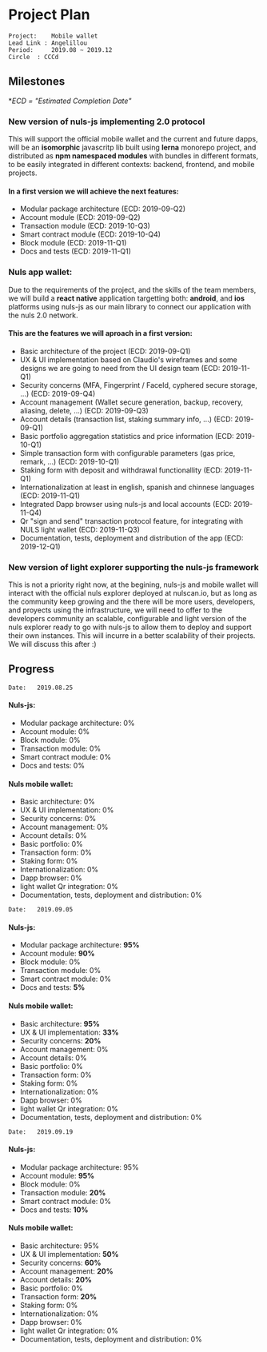 # Project Plan
```
Project:	Mobile wallet
Lead Link : Angelillou
Period: 	2019.08 ~ 2019.12
Circle	: CCCd
```
## Milestones

**ECD = "Estimated Completion Date"*

### New version of nuls-js implementing 2.0 protocol

  This will support the official mobile wallet and the current and future dapps, will be an __isomorphic__ javascritp lib built using __lerna__ monorepo project, and distributed as __npm namespaced modules__ with bundles in different formats, to be easily integrated in different contexts: backend, frontend, and mobile projects.

  #### In a first version we will achieve the next features:
  - Modular package architecture (ECD: 2019-09-Q2)
  - Account module (ECD: 2019-09-Q2)
  - Transaction module (ECD: 2019-10-Q3)
  - Smart contract module (ECD: 2019-10-Q4)
  - Block module (ECD: 2019-11-Q1)
  - Docs and tests (ECD: 2019-11-Q1)

### Nuls app wallet:

  Due to the requirements of the project, and the skills of the team members, we will build a __react native__ application targetting both: __android__, and __ios__ platforms using nuls-js as our main library to connect our application with the nuls 2.0 network.

  #### This are the features we will aproach in a first version:
  - Basic architecture of the project (ECD: 2019-09-Q1)
  - UX & UI implementation based on Claudio's wireframes and some designs we are going to need from the UI design team (ECD: 2019-11-Q1)
  - Security concerns (MFA, Fingerprint / FaceId, cyphered secure storage, ...) (ECD: 2019-09-Q4)
  - Account management (Wallet secure generation, backup, recovery, aliasing, delete, ...) (ECD: 2019-09-Q3)
  - Account details (transaction list, staking summary info, ...) (ECD: 2019-09-Q1)
  - Basic portfolio aggregation statistics and price information (ECD: 2019-10-Q1)
  - Simple transaction form with configurable parameters (gas price, remark, ...) (ECD: 2019-10-Q1)
  - Staking form with deposit and withdrawal functionallity (ECD: 2019-11-Q1)
  - Internationalization at least in english, spanish and chinnese languages (ECD: 2019-11-Q1)
  - Integrated Dapp browser using nuls-js and local accounts (ECD: 2019-11-Q4)
  - Qr "sign and send" transaction protocol feature, for integrating with NULS light wallet (ECD: 2019-11-Q3)
  - Documentation, tests, deployment and distribution of the app (ECD: 2019-12-Q1)

### New version of light explorer supporting the nuls-js framework

  This is not a priority right now, at the begining, nuls-js and mobile wallet will interact with the official nuls explorer deployed at nulscan.io, but as long as the community keep growing and the there will be more users, developers, and proyects using the infrastructure, we will need to offer to the developers community an scalable, configurable and light version of the nuls explorer ready to go with nuls-js to allow them to deploy and support their own instances. This will incurre in a better scalability of their projects.
  We will discuss this after :)

## Progress 

```
Date: 	2019.08.25
```

#### Nuls-js:

  - Modular package architecture: 0%
  - Account module: 0%
  - Block module: 0%
  - Transaction module: 0%
  - Smart contract module: 0%
  - Docs and tests: 0%

#### Nuls mobile wallet:

  - Basic architecture: 0%
  - UX & UI implementation: 0%
  - Security concerns: 0%
  - Account management: 0%
  - Account details: 0%
  - Basic portfolio: 0%
  - Transaction form: 0%
  - Staking form: 0%
  - Internationalization: 0%
  - Dapp browser: 0%
  - light wallet Qr integration: 0%
  - Documentation, tests, deployment and distribution: 0%



```
Date: 	2019.09.05
```

#### Nuls-js:

  - Modular package architecture: __95%__
  - Account module: __90%__
  - Block module: 0%
  - Transaction module: 0%
  - Smart contract module: 0%
  - Docs and tests: __5%__

#### Nuls mobile wallet:

  - Basic architecture: __95%__
  - UX & UI implementation: __33%__
  - Security concerns: __20%__
  - Account management: 0%
  - Account details: 0%
  - Basic portfolio: 0%
  - Transaction form: 0%
  - Staking form: 0%
  - Internationalization: 0%
  - Dapp browser: 0%
  - light wallet Qr integration: 0%
  - Documentation, tests, deployment and distribution: 0%


```
Date: 	2019.09.19
```

#### Nuls-js:

  - Modular package architecture: 95%
  - Account module: __95%__
  - Block module: 0%
  - Transaction module: __20%__
  - Smart contract module: 0%
  - Docs and tests: __10%__

#### Nuls mobile wallet:

  - Basic architecture: 95%
  - UX & UI implementation: __50%__
  - Security concerns: __60%__
  - Account management: __20%__
  - Account details: __20%__
  - Basic portfolio: 0%
  - Transaction form: __20%__
  - Staking form: 0%
  - Internationalization: 0%
  - Dapp browser: 0%
  - light wallet Qr integration: 0%
  - Documentation, tests, deployment and distribution: 0%
